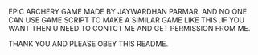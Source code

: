 EPIC ARCHERY GAME MADE BY JAYWARDHAN PARMAR.
AND NO ONE CAN USE GAME SCRIPT TO MAKE A SIMILAR GAME LIKE THIS .IF YOU WANT 
THEN U NEED TO CONTCT ME AND GET PERMISSION FROM ME.

THANK YOU AND PLEASE OBEY THIS README.
